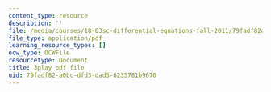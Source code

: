 ```yaml
---
content_type: resource
description: ''
file: /media/courses/18-03sc-differential-equations-fall-2011/79fadf82a0bcdfd3dad36233781b9670_eyNm7XGJr4s.pdf
file_type: application/pdf
learning_resource_types: []
ocw_type: OCWFile
resourcetype: Document
title: 3play pdf file
uid: 79fadf82-a0bc-dfd3-dad3-6233781b9670
---
```

